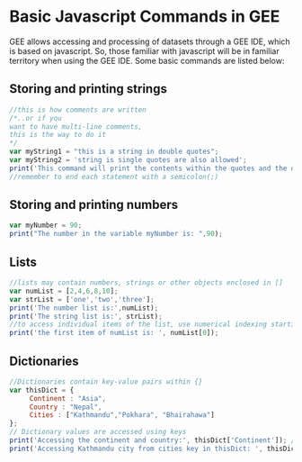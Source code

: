 # Basic Javascript Commands in GEE
GEE allows accessing and processing of datasets through a GEE IDE, which is based on javascript. So, those familiar with
javascript will be in familiar territory when using the GEE IDE.
Some basic commands are listed below:
## Storing and printing strings
```Javascript
//this is how comments are written
/*..or if you
want to have multi-line comments,
this is the way to do it
*/
var myString1 = "this is a string in double quotes";
var myString2 = 'string is single quotes are also allowed';
print('This command will print the contents within the quotes and the object(s) following the quote', myString1);
//remember to end each statement with a semicolon(;)
```
## Storing and printing numbers
```Javascript
var myNumber = 90;
print("The number in the variable myNumber is: ",90);
```
## Lists
```Javascript
//lists may contain numbers, strings or other objects enclosed in []
var numList = [2,4,6,8,10];
var strList = ['one','two','three'];
print('The number list is:',numList); 
print('The string list is:', strList);
//to access individual items of the list, use numerical indexing starting from 0
print('the first item of numList is: ', numList[0]);
```
## Dictionaries
```Javascript
//Dictionaries contain key-value pairs within {}
var thisDict = {
     Continent : "Asia",
     Country : "Nepal",
     Cities : ["Kathmandu","Pokhara", "Bhairahawa"]
};
// Dictionary values are accessed using keys
print('Accessing the continent and country:', thisDict['Continent']); // or thisDict.Continent
print('Accessing Kathmandu city from cities key in thisDict: ', thisDict.Cities[0]);


